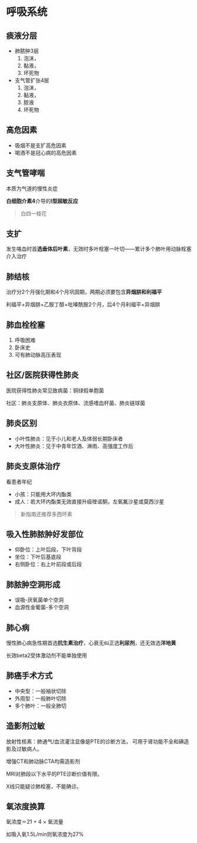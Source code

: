 # 呼吸系统

## 痰液分层

- 肺脓肿3层
    1. 泡沫，
    1. 黏液，
    1. 坏死物
- 支气管扩张4层
    1. 泡沫，
    1. 黏液，
    1. 脓液
    1. 坏死物

## 高危因素

- 吸烟不是支扩高危因素
- 喝酒不是冠心病的高危因素

## 支气管哮喘

本质为气道的慢性炎症

**白细胞介素4**介导的**I型超敏反应**

> 白四一枝花

## 支扩

发生咯血时首**选垂体后叶素**，无效时多叶栓塞一叶切——累计多个肺叶用动脉栓塞介入治疗

## 肺结核

治疗分2个月强化期和4个月巩固期，两期必须要包含**异烟肼和利福平**

利福平+异烟肼+乙胺丁醇+吡嗪酰胺2个月，后4个月利福平+异烟肼

## 肺血栓栓塞

1. 呼吸困难
1. 卧床史
1. 可有肺动脉高压表现

## 社区/医院获得性肺炎

医院获得性肺炎常见致病菌：铜绿假单胞菌

社区：肺炎支原体、肺炎衣原体、流感嗜血杆菌、肺炎链球菌

## 肺炎区别

- 小叶性肺炎：见于小儿和老人及体弱长期卧床者
- 大叶性肺炎：见于中青年饮酒、淋雨、高强度工作后

## 肺炎支原体治疗

看患者年纪

- 小孩：只能用大环内酯类
- 成人：若大环内酯类无效直接升级喹诺酮，左氧氟沙星或莫西沙星

> 新指南还推荐多西环素

## 吸入性肺脓肿好发部位

- 仰卧位：上叶后段，下叶背段
- 坐位：下叶后基底段
- 右侧卧位：右上叶前段或后段

## 肺脓肿空洞形成

- 误吸-厌氧菌单个空洞
- 血源性金葡菌-多个空洞

## 肺心病

慢性肺心病急性期首选**抗生素治疗**，心衰无纠正选**利尿剂**，还无效选**洋地黄**

长效beta2受体激动剂不能单独使用

## 肺癌手术方式

- 中央型：一般袖状切除
- 外周型：一般肺叶切除
- 多个肺叶：一般全肺切

## 造影剂过敏

放射性核素：肺通气/血流灌注显像是PTE的诊断方法，
可用于肾功能不全和碘造影及过敏病人。

增强CT和肺动脉CTA均需造影剂

MRI对肺段以下水平的PTE诊断价值有限。

X线只能疑诊肺栓塞，不能确诊。

## 氧浓度换算

氧浓度＝21 + 4 × 氧流量

如吸入氧1.5L/min则氧浓度为27%
